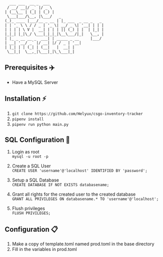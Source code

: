       ___ ___  __ _  ___                        
     / __/ __|/ _` |/ _ \                       
    | (__\__ | (_| | (_) |                      
     \___|___/\__, |\___/   _                   
    (_)_ ____ |___/__ _ __ | |_ ___  _ __ _   _ 
    | | '_ \ \ / / _ | '_ \| __/ _ \| '__| | | |
    | | | | \ V |  __| | | | || (_) | |  | |_| |
    |_|_| |_|\_/ \___|_|_|_|\__\___/|_|   \__, |
    | |_ _ __ __ _  ___| | _____ _ __     |___/ 
    | __| '__/ _` |/ __| |/ / _ | '__|          
    | |_| | | (_| | (__|   |  __| |             
     \__|_|  \__,_|\___|_|\_\___|_|             

## Prerequisites :airplane:
- Have a MySQL Server

## Installation :zap:
1. `git clone https://github.com/Helyux/csgo-inventory-tracker`
2. `pipenv install`
3. `pipenv run python main.py`

## SQL Configuration :wrench:
1. Login as root\
`mysql -u root -p`

3. Create a SQL User\
`CREATE USER 'username'@'localhost' IDENTIFIED BY 'password';`

4. Setup a SQL Database\
`CREATE DATABASE IF NOT EXISTS databasename;`

5. Grant all rights for the created user to the created database\
`GRANT ALL PRIVILEGES ON databasename.* TO 'username'@'localhost';`

6. Flush privileges\
`FLUSH PRIVILEGES;`

## Configuration  :clipboard:
1. Make a copy of template.toml named prod.toml in the base directory
2. Fill in the variables in prod.toml